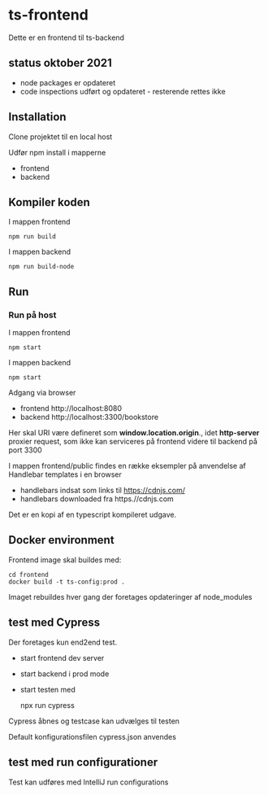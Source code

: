 # ts-frontend

Dette er en frontend til ts-backend

## status oktober 2021

- node packages er opdateret
- code inspections udført og opdateret - resterende rettes ikke

## Installation

Clone projektet til en local host

Udfør npm install i mapperne

- frontend
- backend

## Kompiler koden

I mappen frontend

```
npm run build 
``` 

I mappen backend

```
npm run build-node
```

## Run

### Run på host

I mappen frontend

```
npm start
```

I mappen backend

```
npm start
```

Adgang via browser

- frontend http://localhost:8080
- backend http://localhost:3300/bookstore

Her skal URI være defineret som **window.location.origin**., idet **http-server** proxier request, som ikke kan serviceres på frontend videre til backend på port 3300

I mappen frontend/public findes en række eksempler på anvendelse af Handlebar templates i en browser

- handlebars indsat som links til https://cdnjs.com/
- handlebars downloaded fra https.//cdnjs.com

Det er en kopi af en typescript kompileret udgave. 


## Docker environment
Frontend image skal buildes med:

```
cd frontend
docker build -t ts-config:prod .    
``` 

Imaget rebuildes hver gang der foretages opdateringer af node_modules 

## test med Cypress
Der foretages kun end2end test.

- start frontend dev server
- start backend i prod mode
- start testen med
    
    npx run cypress

Cypress åbnes og testcase kan udvælges til testen

Default konfigurationsfilen cypress.json anvendes

## test med run configurationer

Test kan udføres med IntelliJ run configurations